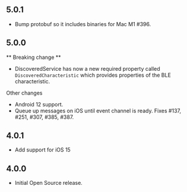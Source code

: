 ## 5.0.1

* Bump protobuf so it includes binaries for Mac M1 #396.

## 5.0.0

** Breaking change **
* DiscoveredService has now a new required property called `DiscoveredCharacteristic` which provides properties of the BLE characteristic.

Other changes
* Android 12 support.
* Queue up messages on iOS until event channel is ready. Fixes #137, #251, #307, #385, #387.

## 4.0.1

* Add support for iOS 15

## 4.0.0

* Initial Open Source release.
